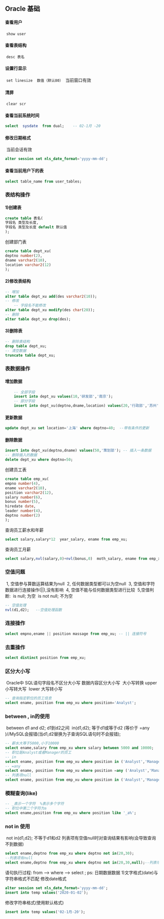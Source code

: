## Oracle 基础
####  查看用户
​	`show user`
#### 查看表结构
​	`desc 表名`
#### 设置行显示
​	`set linesize  数值（默认80）`
​	当前窗口有效

#### 清屏
​	`clear scr`
#### 查看当前系统时间
```sql
select  sysdate  from dual;    -- 02-1月 -20
```
#### 修改日期格式
​	当前会话有效
```sql
alter session set nls_date_format='yyyy-mm-dd';
```
#### 查看当前用户下的表
```sql
select table_name from user_tables;
```
### 表结构操作
#### 	1)创建表
```sql
create table 表名(
字段名 类型及长度,
字段名 类型及长度 default 默认值
);
```
创建部门表
```sql
create table dept_xu(
deptno number(2),
dname varchar2(10),
location varchar2(12)
);
```
#### 	2)修改表结构
```sql
-- 增加
alter table dept_xu add(des varchar2(10));
-- 修改
	-- 字段名不能修改
alter table dept_xu modify(des char(20));
-- 删除
alter table dept_xu drop(des);
```
#### 	3)删除表
```sql
-- 删除表结构
drop table dept_xu; 
-- 清空数据
truncate table dept_xu;
```
### 表数据操作
#### 	增加数据
```sql
	-- 全部字段
	insert into dept_xu values(10,'研发部','南京');
	-- 部分字段
	insert into dept_xu(deptno,dname,location) values(20,'行政部','苏州');
```
#### 	更新数据
```sql
update dept_xu set location='上海' where deptno=40;  --带有条件的更新
```
#### 	删除数据
```sql
insert into dept_xu(deptno,dname) values(50,'策划部'); -- 插入一条数据
-- 删除插入的数据
delete dept_xu where deptno=50; 
```
创建员工表
```sql
create table emp_xu(
empno number(4),
ename varchar2(10),
position varchar2(12),
salary number(6),
bonus number(5),
hiredate date,
leader number(4),
deptno number(2)
);
```
查询员工薪水和年薪
```sql
select salary,salary*12  year_salary, ename from emp_xu;
```
查询员工月薪
```sql
select salary,nvl(salary,0)+nvl(bonus,0)  moth_salary, ename from emp_xu;
```
### 空值问题
​	1, 空值参与算数运算结果为null
​	2, 任何数据类型都可以为空null
​	3, 空值和字符数据进行连接操作(||),没有影响
​	4, 空值不能与任何数据类型进行比较
​	5,空值判断:
​		is null; 为空
​		is not null;  不为空
```sql
-- 空值处理
nvl(d1,d2);   --空值处理函数
```
### 连接操作
```sql
select empno,ename || position massage from emp_xu; -- || 连接符号
```
### 去重操作
```sql
select distinct position from emp_xu;
```
### 区分大小写
​	Oracle中 SQL语句字段名不区分大小写 数据内容区分大小写
​	大小写转换
​		upper 小写转大写
​		lower 大写转小写
```sql
-- 查询指定职位的员工信息
select ename, position from emp_xu where position='Analyst';
```
### between , in的使用
​	between d1 and d2;  d1到d2之间
​	in(d1,d2); 	等于d1或等于d2 (等价于 =any )//MySQL会报错(当d1,d2替换为子查询SQL语句时不会报错);
```sql
-- 薪水大等于5000,小于10000
select ename,salary from emp_xu where salary between 5000 and 10000;
-- 职位是Analyst或者Manager的员工
-- in
select ename, position from emp_xu where position in ('Analyst','Manager');
-- =any
select ename, position from emp_xu where position =any ('Analyst','Manager'); -- MySQL会报错(当d1,d2替换为子查询SQL语句时不会报错);
-- 列表项null
select ename, position from emp_xu where position in ('Analyst','Manager',null); -- 列表项中有空值null对查询结果没有影响
```
### 模糊查询(like)
```sql
-- _表示一个字符  %表示多个字符
-- 职位中第二个字符为a
select ename,position from emp_xu where position like '_a%';
```
### not in 使用
​	not in(d1,d2); 不等于d1和d2 
​	列表项有空值null时对查询结果有影响(会导致查询不到数据)
```sql
select ename,deptno from emp_xu where deptno not in(20,30);
--列表项有null
select ename,deptno from emp_xu where deptno not in(20,30,null);--列表项有空值null时对查询结果有影响
```
语句执行过程:
from --> where --> select ;
ps: 日期数据数据
	1)文字格式(date)与字符串格式不匹配
	修改date格式
```sql
alter session set nls_date_format='yyyy-mm-dd';
insert into temp values('2020-01-02');
```
修改字符串格式(使用默认格式)
```sql
insert into temp values('02-1月-20');
```

